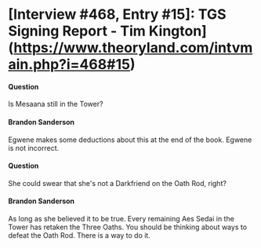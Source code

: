 # [Interview #468, Entry #15]: TGS Signing Report - Tim Kington](https://www.theoryland.com/intvmain.php?i=468#15)

#### Question

Is Mesaana still in the Tower?

#### Brandon Sanderson

Egwene makes some deductions about this at the end of the book. Egwene is not incorrect.

#### Question

She could swear that she's not a Darkfriend on the Oath Rod, right?

#### Brandon Sanderson

As long as she believed it to be true. Every remaining Aes Sedai in the Tower has retaken the Three Oaths. You should be thinking about ways to defeat the Oath Rod. There is a way to do it.

